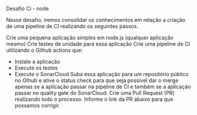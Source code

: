 Desafio Ci - node

Nesse desafio, iremos consolidar os conhecimentos em relação a criação de uma pipeline de CI realizando os seguintes passos.

Crie uma pequena aplicação simples em node.js (qualquer aplicação mesmo)
Crie testes de unidade para essa aplicação
Crie uma pipeline de CI utilizando o Github actions que:
-   Instale a aplicação
-   Execute os testes
-   Execute o SonarCloud
Suba essa aplicação para um repositório público no Gthub e ative o status check para que seja possível dar o merge apenas se a aplicação passar na pipeline de CI e também se a aplicação passar no quality gate do SonarCloud.
Crie uma Pull Request (PR) realizando todo o processo.
Informe o link da PR abaixo para que possamos corrigir.
